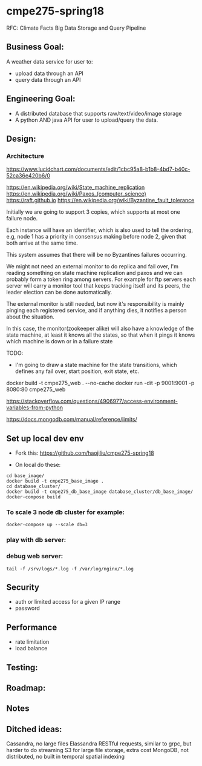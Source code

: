 # cmpe275-spring18

RFC: Climate Facts Big Data Storage and Query Pipeline

## Business Goal:

A weather data service for user to:

* upload data through an API
* query data through an API

## Engineering Goal:

* A distributed database that supports raw/text/video/image storage
* A python AND java API for user to upload/query the data.


## Design:

### Architecture
https://www.lucidchart.com/documents/edit/1cbc95a8-b1b8-4bd7-b40c-52ca36e420b6/0


https://en.wikipedia.org/wiki/State_machine_replication
https://en.wikipedia.org/wiki/Paxos_(computer_science)
https://raft.github.io
https://en.wikipedia.org/wiki/Byzantine_fault_tolerance

Initially we are going to support 3 copies, which supports at most one failure node.

Each instance will have an identifier, which is also used to tell the ordering,
e.g, node 1 has a priority in consensus making before node 2, given that both arrive
at the same time.

This system assumes that there will be no Byzantines failures occurring.

We might not need an external monitor to do replica and fail over, I'm reading something
on state machine replication and paxos and we can probably form a token ring among servers.
For example for ftp servers each server will carry a monitor tool that keeps tracking itself
and its peers, the leader election can be done automatically.

The external monitor is still needed, but now it's responsibility is mainly pinging each registered service,
and if anything dies, it notifies a person about the situation.

In this case, the monitor(zookeeper alike) will also have a knowledge of the state machine, at least it
knows all the states, so that when it pings it knows which machine is down or in a failure state

TODO:
* I'm going to draw a state machine for the state transitions, which defines any fail over, start position, exit state, etc.


docker build -t cmpe275_web . --no-cache
docker run -dit -p 9001:9001 -p 8080:80 cmpe275_web

https://stackoverflow.com/questions/4906977/access-environment-variables-from-python

https://docs.mongodb.com/manual/reference/limits/

## Set up local dev env


* Fork this: https://github.com/haojiliu/cmpe275-spring18

* On local do these:

```
cd base_image/
docker build -t cmpe275_base_image .
cd database_cluster/
docker build -t cmpe275_db_base_image database_cluster/db_base_image/
docker-compose build
```

### To scale 3 node db cluster for example:
```
docker-compose up --scale db=3
```

### play with db server:

### debug web server:
```
tail -f /srv/logs/*.log -f /var/log/nginx/*.log
```

## Security

* auth or limited access for a given IP range
* password

## Performance

* rate limitation
* load balance

## Testing:


## Roadmap:

## Notes


## Ditched ideas:
Cassandra, no large files
Elassandra
RESTful requests, similar to grpc, but harder to do streaming
S3 for large file storage, extra cost
MongoDB, not distributed, no built in temporal spatial indexing
